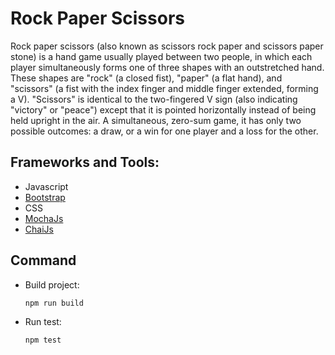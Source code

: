 # Rock Paper Scissors

Rock paper scissors (also known as scissors rock paper and scissors paper stone) is a hand game usually played between two people, in which each player simultaneously forms one of three shapes with an outstretched hand. These shapes are "rock" (a closed fist), "paper" (a flat hand), and "scissors" (a fist with the index finger and middle finger extended, forming a V). "Scissors" is identical to the two-fingered V sign (also indicating "victory" or "peace") except that it is pointed horizontally instead of being held upright in the air. A simultaneous, zero-sum game, it has only two possible outcomes: a draw, or a win for one player and a loss for the other.

## Frameworks and Tools:
* Javascript
* [Bootstrap](https://getbootstrap.com/)
* CSS
* [MochaJs](https://mochajs.org/) 
* [ChaiJs](https://www.chaijs.com/)

## Command
* Build project:
    ```javascript
    npm run build
    ```
* Run test:
  ```javascript
  npm test
  ```
